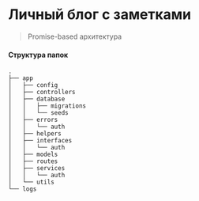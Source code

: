 Личный блог с заметками
============================

> Promise-based архитектура
>

#### Структура папок

    .
    ├── app
    │   ├── config
    │   ├── controllers
    │   ├── database          
    │   │   ├── migrations
    │   │   └── seeds
    │   ├── errors
    │   │   └── auth
    │   ├── helpers
    │   ├── interfaces
    │   │   └── auth
    │   ├── models
    │   ├── routes
    │   ├── services
    │   │   └── auth
    │   └── utils
    └── logs
